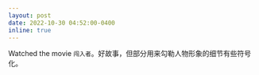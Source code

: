 ```yaml
---
layout: post
date: 2022-10-30 04:52:00-0400
inline: true
---
```


Watched the movie `闯入者`。好故事，但部分用来勾勒人物形象的细节有些符号化。
